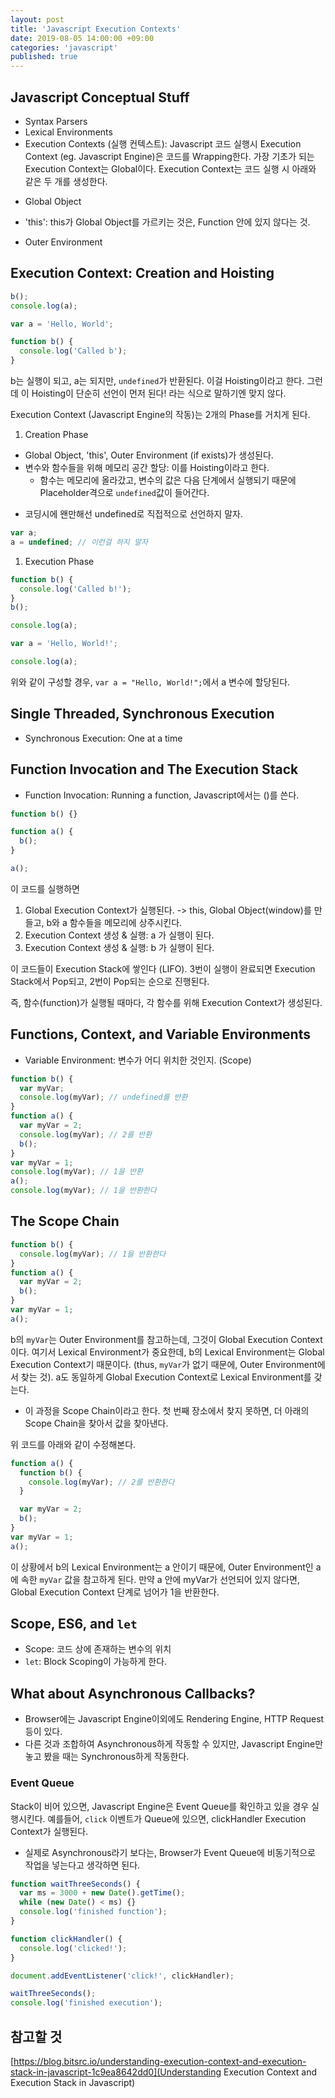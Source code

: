 ```yaml
---
layout: post
title: 'Javascript Execution Contexts'
date: 2019-08-05 14:00:00 +09:00
categories: 'javascript'
published: true
---
```


## Javascript Conceptual Stuff

- Syntax Parsers
- Lexical Environments
- Execution Contexts (실행 컨텍스트): Javascript 코드 실행시 Execution Context (eg. Javascript Engine)은 코드를 Wrapping한다.
  가장 기초가 되는 Execution Context는 Global이다. Execution Context는 코드 실행 시 아래와 같은 두 개를 생성한다.

* Global Object
* 'this': this가 Global Object를 가르키는 것은, Function 안에 있지 않다는 것.

* Outer Environment

## Execution Context: Creation and Hoisting

```javascript
b();
console.log(a);

var a = 'Hello, World';

function b() {
  console.log('Called b');
}
```

b는 실행이 되고, a는 되지만, `undefined`가 반환된다.
이걸 Hoisting이라고 한다.
그런데 이 Hoisting이 단순히 선언이 먼저 된다! 라는 식으로 말하기엔 맞지 않다.

Execution Context (Javascript Engine의 작동)는 2개의 Phase를 거치게 된다.

1. Creation Phase

- Global Object, 'this', Outer Environment (if exists)가 생성된다.
- 변수와 함수들을 위해 메모리 공간 할당: 이를 Hoisting이라고 한다.
  - 함수는 메모리에 올라갔고, 변수의 값은 다음 단계에서 실행되기 때문에 Placeholder격으로 `undefined`값이 들어간다.

* 코딩시에 왠만해선 undefined로 직접적으로 선언하지 말자.

```javascript
var a;
a = undefined; // 이런걸 하지 말자
```

1. Execution Phase

```javascript
function b() {
  console.log('Called b!');
}
b();

console.log(a);

var a = 'Hello, World!';

console.log(a);
```

위와 같이 구성할 경우, `var a = "Hello, World!";`에서 a 변수에 할당된다.

## Single Threaded, Synchronous Execution

- Synchronous Execution: One at a time

## Function Invocation and The Execution Stack

- Function Invocation: Running a function, Javascript에서는 ()를 쓴다.

```javascript
function b() {}

function a() {
  b();
}

a();
```

이 코드를 실행하면

1. Global Execution Context가 실행된다. -> this, Global Object(window)를 만들고, b와 a 함수들을 메모리에 상주시킨다.
2. Execution Context 생성 & 실행: a 가 실행이 된다.
3. Execution Context 생성 & 실행: b 가 실행이 된다.

이 코드들이 Execution Stack에 쌓인다 (LIFO). 3번이 실행이 완료되면 Execution Stack에서 Pop되고, 2번이 Pop되는 순으로 진행된다.

즉, 함수(function)가 실행될 때마다, 각 함수를 위해 Execution Context가 생성된다.

## Functions, Context, and Variable Environments

- Variable Environment: 변수가 어디 위치한 것인지. (Scope)

```javascript
function b() {
  var myVar;
  console.log(myVar); // undefined를 반환
}
function a() {
  var myVar = 2;
  console.log(myVar); // 2를 반환
  b();
}
var myVar = 1;
console.log(myVar); // 1을 반환
a();
console.log(myVar); // 1을 반환한다
```

## The Scope Chain

```javascript
function b() {
  console.log(myVar); // 1을 반환한다
}
function a() {
  var myVar = 2;
  b();
}
var myVar = 1;
a();
```

b의 `myVar`는 Outer Environment를 참고하는데, 그것이 Global Execution Context이다.
여기서 Lexical Environment가 중요한데,
b의 Lexical Environment는 Global Execution Context기 때문이다. (thus, `myVar`가 없기 때문에, Outer Environment에서 찾는 것).
a도 동일하게 Global Execution Context로 Lexical Environment를 갖는다.

- 이 과정을 Scope Chain이라고 한다. 첫 번째 장소에서 찾지 못하면, 더 아래의 Scope Chain을 찾아서 값을 찾아낸다.

위 코드를 아래와 같이 수정해본다.

```javascript
function a() {
  function b() {
    console.log(myVar); // 2를 반환한다
  }

  var myVar = 2;
  b();
}
var myVar = 1;
a();
```

이 상황에서 b의 Lexical Environment는 a 안이기 때문에, Outer Environment인 a에 속한 `myVar` 값을 참고하게 된다.
만약 a 안에 myVar가 선언되어 있지 않다면, Global Execution Context 단계로 넘어가 1을 반환한다.

## Scope, ES6, and `let`

- Scope: 코드 상에 존재하는 변수의 위치
- `let`: Block Scoping이 가능하게 한다.

## What about Asynchronous Callbacks?

- Browser에는 Javascript Engine이외에도 Rendering Engine, HTTP Request 등이 있다.
- 다른 것과 조합하여 Asynchronous하게 작동할 수 있지만, Javascript Engine만 놓고 봤을 때는 Synchronous하게 작동한다.

### Event Queue

Stack이 비어 있으면, Javascript Engine은 Event Queue를 확인하고 있을 경우 실행시킨다.
예를들어, `click` 이벤트가 Queue에 있으면, clickHandler Execution Context가 실행된다.

- 실제로 Asynchronous라기 보다는, Browser가 Event Queue에 비동기적으로 작업을 넣는다고 생각하면 된다.

```javascript
function waitThreeSeconds() {
  var ms = 3000 + new Date().getTime();
  while (new Date() < ms) {}
  console.log('finished function');
}

function clickHandler() {
  console.log('clicked!');
}

document.addEventListener('click!', clickHandler);

waitThreeSeconds();
console.log('finished execution');
```

## 참고할 것

[https://blog.bitsrc.io/understanding-execution-context-and-execution-stack-in-javascript-1c9ea8642dd0](Understanding Execution Context and Execution Stack in Javascript)
